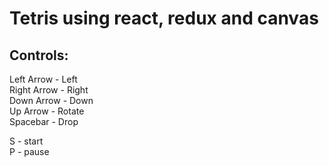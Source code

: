 # Tetris using react, redux and canvas

## Controls:

Left Arrow - Left  
Right Arrow - Right  
Down Arrow - Down  
Up Arrow - Rotate  
Spacebar - Drop

S - start  
P - pause
